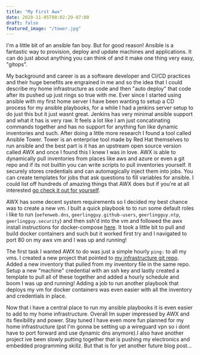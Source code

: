 ```yaml
---
title: "My First Awx"
date: 2020-11-05T08:02:29-07:00
draft: false
featured_image: "/tower.jpg"
---
```

I'm a little bit of an ansible fan boy. But for good reason! Ansible is a
fantastic way to provision, deploy and update machines and applications. It can
do just about anything you can think of and it make one thing very easy,
"gitops".

My background and career is as a software developer and CI/CD practices and
their huge benefits are engrained in me and so the idea that I could describe my
home infrastructure as code and then "auto deploy" that code after its pushed up
just rings so true with me. Ever since I started using ansible with my first
home server I have been wanting to setup a CD process for my ansible playbooks,
for a while I had a jenkins server setup to do just this but it just wasnt
great. Jenkins has very minimal ansible support and what it has is very raw.
It feels a lot like I am just concatinating commands together and has no support
for anything fun like dynamic inventories and such. After doing a little more
research I found a tool called Ansible Tower. Tower is an enterprise tool made
by Red Hat themselves to run ansible and the best part is it has an upstream
open source version called AWX and once I found this I knew I was in love. AWX
is able to dynamically pull inventories from places like aws and azure or even a
git repo and if its not builtin you can write scripts to pull inventories
yourself. It securely stores credentials and can automagically inject them into
jobs. You can create templates for jobs that ask questions to fill variables for
ansible. I could list off hundreds of amazing things that AWX does but if you're
at all interested [go check it out for yourself](https://www.ansible.com/products/tower).

AWX has some decent system requirements so I decided my best chance was to
create a new vm. I built a quick playbook to to run some default roles i like to
run (`oefenweb.dns`, `geerlingguy.github-users`, `geerlingguy.ntp`,
`geerlingguy.security`) and then ssh'd into the vm and followed the awx install
instructions for docker-compose [here](https://github.com/ansible/awx/blob/devel/INSTALL.md).
It took a little bit to pull and build docker containers and such but it worked
first try and I navigated to port 80 on my awx vm and I was up and running!

The first task I wanted AWX to do was just a simple hourly `ping:` to all my
vms. I created a new project that pointed to
[my infrastructure git repo](https://github.com/kevindurb/infra). Added a new
inventory that pulled from my inventory file in the same repo. Setup a new
"machine" credential with an ssh key and lastly created a template to pull all
of these together and added a hourly schedule and boom I was up and running!
Adding a job to run another playbook that deploys my vm for docker containers
was even easier with all the inventory and credentials in place.

Now that i have a central place to run my ansible playbooks it is even easier to
add to my home infrastructure. Overall Im super impressed by AWX and its
flexibility and power. Stay tuned I have even more fun planned for my home
infrastructure (pst I'm gonna be setting up a wireguard vpn so i dont have to
port forward and use dynamic dns anymore).I also have another project ive been
slowly putting together that is pushing my electronics and embedded programming
skillz. But that is for yet another future blog post...
